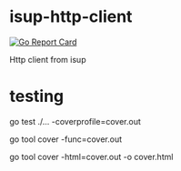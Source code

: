 # isup-http-client

[![Go Report Card](https://goreportcard.com/badge/github.com/psenna/isup-http-client)](https://goreportcard.com/report/github.com/psenna/isup-http-client)

Http client from isup

# testing 

go test ./... -coverprofile=cover.out

go tool cover -func=cover.out

go tool cover -html=cover.out -o cover.html
